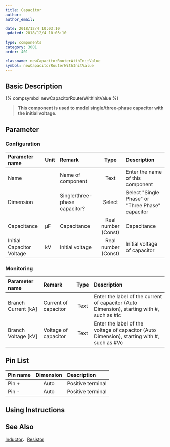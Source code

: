 ```yaml
---
title: Capacitor
author: 
author_email:

date: 2018/12/4 10:03:10
updated: 2018/12/4 10:03:10

type: components
category: 3001
order: 401

classname: newCapacitorRouterWithInitValue
symbol: newCapacitorRouterWithInitValue
---
```

## Basic Description
{% compsymbol newCapacitorRouterWithInitValue %}

> **This component is used to model single/three-phase capacitor with the initial voltage.**

## Parameter
### Configuration
| Parameter name | Unit | Remark | Type | Description |
| :--- | :--- | :--- | :--: | :--- |
| Name |  | Name of component | Text | Enter the name of this component |
| Dimension |  | Single/three-phase capacitor? | Select | Select "Single Phase" or "Three Phase" capacitor |
| Capacitance | μF | Capacitance | Real number (Const) | Capacitance |
| Initial Capacitor Voltage | kV | Initial voltage | Real number (Const) | Initial voltage of capacitor  |

### Monitoring
| Parameter name | Remark | Type | Description |
| :--- | :--- | :--: | :--- |
| Branch Current \[kA\] | Current of capacitor | Text | Enter the label of the current of capacitor (Auto Dimension), starting with #, such as #Ic |
| Branch Voltage \[kV\] | Voltage of capacitor | Text | Enter the label of the voltage of capacitor (Auto Dimension), starting with #, such as #Vc |


## Pin List

| Pin name | Dimension | Description |
| :--- | :--:  | :--- |
| Pin + | Auto | Positive terminal |
| Pin - | Auto | Positive terminal |

## Using Instructions



## See Also

[Inductor](compnewInductorRouter.html)、[Resistor](compnewResistorRouter.html)
